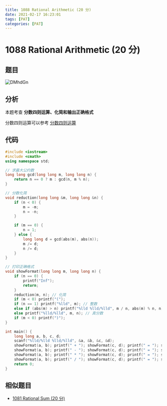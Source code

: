 ```yaml
---
title: 1088 Rational Arithmetic (20 分)
date: 2021-02-17 16:23:01
tags: [PAT]
categories: [PAT]
---
```


# 1088 Rational Arithmetic (20 分)

## 题目

![DMhdGn](https://gitee.com/yoyhm/oss/raw/master/uPic/DMhdGn.png)

## 分析

本题考查 **分数四则运算、化简和输出正确格式**

分数四则运算可以参考 [分数四则运算](https://emhui.fun/2021/02/17/%E5%88%86%E6%95%B0%E5%9B%9B%E5%88%99%E8%BF%90%E7%AE%97/)

## 代码

```C++
#include <iostream>
#include <cmath>
using namespace std;

// 求最大公约数
long long gcd(long long m, long long n) {
    return n == 0 ? m : gcd(n, m % n);
}

// 分数化简
void reduction(long long &m, long long &n) {
    if (n < 0) {
        m = -m;
        n = -n;
    }

    if (m == 0) {
        n = 1;
    } else {
        long long d = gcd(abs(m), abs(n));
        m /= d;
        n /= d;
    }
}

// 打印正确格式
void showFormat(long long m, long long n) {
    if (n == 0) {
        printf("Inf");
        return;
    }
    reduction(m, n); // 化简
    if (m < 0) printf("(");
    if (n == 1) printf("%lld", m); // 整数
    else if (abs(m) > n) printf("%lld %lld/%lld", m / n, abs(m) % n, n); // 假分数
    else printf("%lld/%lld", m, n); // 真分数
    if (m < 0) printf(")");
}

int main() {
    long long a, b, c, d;
    scanf("%lld/%lld %lld/%lld", &a, &b, &c, &d);
    showFormat(a, b); printf(" + "); showFormat(c, d); printf(" = "); showFormat(a * d + b * c, b * d); printf("\n");
    showFormat(a, b); printf(" - "); showFormat(c, d); printf(" = "); showFormat(a * d - b * c, b * d); printf("\n");
    showFormat(a, b); printf(" * "); showFormat(c, d); printf(" = "); showFormat(a * c, b * d); printf("\n");
    showFormat(a, b); printf(" / "); showFormat(c, d); printf(" = "); showFormat(a * d, b * c); printf("\n");
    return 0;
}
```

## 相似题目

- [1081 Rational Sum (20 分)](https://emhui.fun/2021/02/07/1081-Rational-Sum-20-%E5%88%86/)
